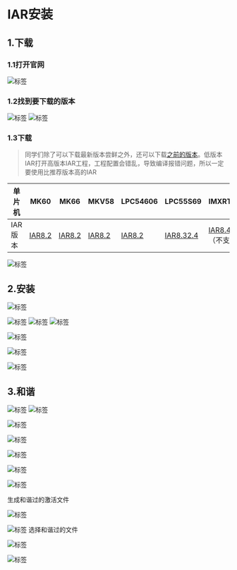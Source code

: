 # IAR安装

## 1.下载
### 1.1打开官网
  ![标签](https://github.com/LQ-005/ALL/blob/master/IAR%E7%AE%80%E6%98%93%E6%95%99%E7%A8%8B/picture/1.png "图片")

 ### 1.2找到要下载的版本
 ![标签](https://github.com/LQ-005/ALL/blob/master/IAR%E7%AE%80%E6%98%93%E6%95%99%E7%A8%8B/picture/2.png "图片")
 ![标签](https://github.com/LQ-005/ALL/blob/master/IAR%E7%AE%80%E6%98%93%E6%95%99%E7%A8%8B/picture/3.png "图片")

### 1.3下载
>同学们除了可以下载最新版本尝鲜之外，还可以下载[之前的版本](https://pan.baidu.com/s/1HrbfJHOaO1BZLt7YeZ3WKg)。低版本IAR打开高版本IAR工程，工程配置会错乱，导致编译报错问题，所以一定要使用比推荐版本高的IAR

单片机 | MK60 | MK66 | MKV58 | LPC54606 | LPC55S69 | IMXRT1052/IMXRT1064
----|-----|-----|-----|-----|----|----
IAR版本 | [IAR8.2](http://files.iar.com/ftp/pub/box/EWARM-CD-8221-15700.exe) | [IAR8.2](http://files.iar.com/ftp/pub/box/EWARM-CD-8221-15700.exe) | [IAR8.2](http://files.iar.com/ftp/pub/box/EWARM-CD-8221-15700.exe) | [IAR8.2](http://files.iar.com/ftp/pub/box/EWARM-CD-8221-15700.exe) | [IAR8.32.4](http://files.iar.com/ftp/pub/box/EWARM-CD-8324-20889.exe) | [IAR8.4](https://netstorage.iar.com/SuppDB/Protected/PRODUPD/013861/EWARM-CD-8401-21539.exe)（不支持中文路径）


 
 ![标签](https://github.com/LQ-005/ALL/blob/master/IAR%E7%AE%80%E6%98%93%E6%95%99%E7%A8%8B/picture/4.png "图片")
 
## 2.安装

 ![标签](https://github.com/LQ-005/ALL/blob/master/IAR%E7%AE%80%E6%98%93%E6%95%99%E7%A8%8B/picture/5.png "图片")

 ![标签](https://github.com/LQ-005/ALL/blob/master/IAR%E7%AE%80%E6%98%93%E6%95%99%E7%A8%8B/picture/6.png "图片")
 ![标签](https://github.com/LQ-005/ALL/blob/master/IAR%E7%AE%80%E6%98%93%E6%95%99%E7%A8%8B/picture/7.png "图片")
 ![标签](https://github.com/LQ-005/ALL/blob/master/IAR%E7%AE%80%E6%98%93%E6%95%99%E7%A8%8B/picture/8.png "图片")


 ![标签](https://github.com/LQ-005/ALL/blob/master/IAR%E7%AE%80%E6%98%93%E6%95%99%E7%A8%8B/picture/9.png "图片")


 ![标签](https://github.com/LQ-005/ALL/blob/master/IAR%E7%AE%80%E6%98%93%E6%95%99%E7%A8%8B/picture/10.png "图片")


 ![标签](https://github.com/LQ-005/ALL/blob/master/IAR%E7%AE%80%E6%98%93%E6%95%99%E7%A8%8B/picture/11.png "图片")

## 3.和谐

 ![标签](https://github.com/LQ-005/ALL/blob/master/IAR%E7%AE%80%E6%98%93%E6%95%99%E7%A8%8B/picture/12.png "图片")
 ![标签](https://github.com/LQ-005/ALL/blob/master/IAR%E7%AE%80%E6%98%93%E6%95%99%E7%A8%8B/picture/13.png "图片")

 ![标签](https://github.com/LQ-005/ALL/blob/master/IAR%E7%AE%80%E6%98%93%E6%95%99%E7%A8%8B/picture/14.png "图片")

 ![标签](https://github.com/LQ-005/ALL/blob/master/IAR%E7%AE%80%E6%98%93%E6%95%99%E7%A8%8B/picture/15.png "图片")

 ![标签](https://github.com/LQ-005/ALL/blob/master/IAR%E7%AE%80%E6%98%93%E6%95%99%E7%A8%8B/picture/16.png "图片")

 ![标签](https://github.com/LQ-005/ALL/blob/master/IAR%E7%AE%80%E6%98%93%E6%95%99%E7%A8%8B/picture/17.png "图片")

 ![标签](https://github.com/LQ-005/ALL/blob/master/IAR%E7%AE%80%E6%98%93%E6%95%99%E7%A8%8B/picture/18.png "图片")

生成和谐过的激活文件

 ![标签](https://github.com/LQ-005/ALL/blob/master/IAR%E7%AE%80%E6%98%93%E6%95%99%E7%A8%8B/picture/19.png "图片")

 ![标签](https://github.com/LQ-005/ALL/blob/master/IAR%E7%AE%80%E6%98%93%E6%95%99%E7%A8%8B/picture/20.png "图片")
选择和谐过的文件

 ![标签](https://github.com/LQ-005/ALL/blob/master/IAR%E7%AE%80%E6%98%93%E6%95%99%E7%A8%8B/picture/21.png "图片")

 ![标签](https://github.com/LQ-005/ALL/blob/master/IAR%E7%AE%80%E6%98%93%E6%95%99%E7%A8%8B/picture/22.png "图片")



